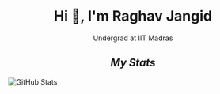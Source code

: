 <h1 align="center">Hi 👋, I'm Raghav Jangid</h1>


<p align="center">Undergrad at IIT Madras</p>

<l></l>
<l></l>
<l></l>
<l></l>
<l></l>

<h2 align="center"><i>My Stats</i></h2>

<!--
-->
![GitHub Stats](https://github-readme-stats.vercel.app/api?username=Raghav-J402&theme=radical)
